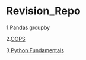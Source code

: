 # Revision_Repo
1.[Pandas groupby](https://github.com/Somesh140/Revision_Repo/blob/main/Revision2.ipynb)

2.[OOPS](https://github.com/Somesh140/Revision_Repo/blob/main/Revision_OOPS.ipynb)

3.[Python Fundamentals](https://github.com/Somesh140/Revision_Repo/blob/main/Python_Fundamentals.ipynb)
